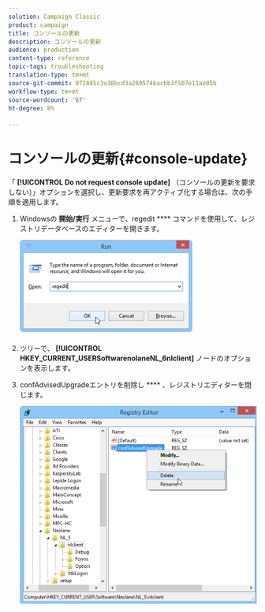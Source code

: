 ```yaml
---
solution: Campaign Classic
product: campaign
title: コンソールの更新
description: コンソールの更新
audience: production
content-type: reference
topic-tags: troubleshooting
translation-type: tm+mt
source-git-commit: 972885c3a38bcd3a260574bacbb3f507e11ae05b
workflow-type: tm+mt
source-wordcount: '67'
ht-degree: 8%

---
```



# コンソールの更新{#console-update}

「 **[!UICONTROL Do not request console update]** （コンソールの更新を要求しない）」オプションを選択し、更新要求を再アクティブ化する場合は、次の手順を適用します。

1. Windowsの **開始/実行** メニューで、regedit **** コマンドを使用して、レジストリデータベースのエディターを開きます。

   ![](assets/ncs_console_update_1.png)

1. ツリーで、 **[!UICONTROL HKEY_CURRENT_USERSoftwarenolaneNL_6nlclient]** ノードのオプションを表示します。
1. confAdvisedUpgradeエントリを削除し **** 、レジストリエディターを閉じます。

   ![](assets/ncs_console_update_2.png)

